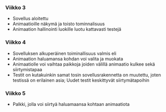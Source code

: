 ### Viikko 3
- Sovellus aloitettu
- Animaatioille näkymä ja toisto tominnalisuus
- Animaation hallinointi luokille luotu kattavasti testejä

### Viikko 4
- Sovelluksen alkuperäinen toiminallisuus valmis eli
- Animaation haluamansa kohdan voi valita ja muokata
- Animaatiolle voi vaihtaa paikkoja joiden välillä animaatio kulkee sekä siirtymistapaa
- Testit on kutakuinkin samat tosin sovellusrakennetta on muutettu, joten testissä on erilainen asia; Uudet testit keskittyvät siirtymätapoihin

### Viikko 5
- Palkki, jolla voi siirtyä haluamaansa kohtaan animaatiota
